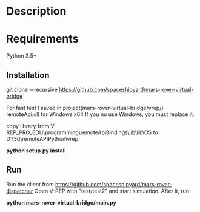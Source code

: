 Description
===========
# Requirements
Python 3.5+

## Installation
    
git clone --recursive https://github.com/spaceshipyard/mars-rover-virtual-bridge

For fast test I saved in project(mars-rover-virtual-bridge/vrep/)  remoteApi.dll for Windows x64
If you no use Windows, you must replace it. 

copy library from V-REP_PRO_EDU\programming\remoteApiBindings\lib\lib\OS to D:\3d\remoteAPIPython\vrep 

**python setup.py install**

## Run
Run the client from https://github.com/spaceshipyard/mars-rover-dispatcher
Open V-REP with "test/test2" and start simulation.
After it, run: 

**python mars-rover-virtual-bridge/main.py**
